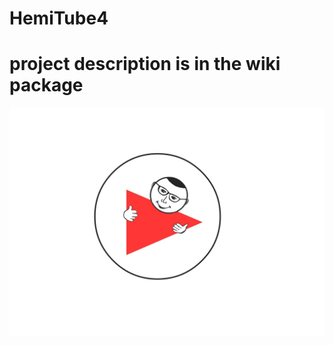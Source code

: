 # HemiTube4

# project description is in the wiki package

![Image Alt](https://github.com/ArielGolanski/HemiTube4/blob/main/HemitubeLogoHorizontal.jpeg)





